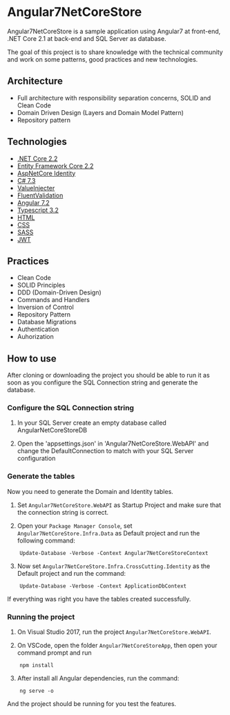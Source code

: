 # Angular7NetCoreStore

Angular7NetCoreStore is a sample application using Angular7 at front-end, .NET Core 2.1 at back-end and SQL Server as database.

The goal of this project is to share knowledge with the technical community and work on some patterns, good practices and new technologies. 

## Architecture

- Full architecture with responsibility separation concerns, SOLID and Clean Code
- Domain Driven Design (Layers and Domain Model Pattern)
- Repository pattern

## Technologies

* [.NET Core 2.2](https://dotnet.microsoft.com/download)
* [Entity Framework Core 2.2](https://docs.microsoft.com/en-us/ef/core)
* [AspNetCore Identity](https://docs.microsoft.com/en-us/aspnet/core/security/authentication/identity?view=aspnetcore-2.2&tabs=visual-studio)
* [C# 7.3](https://docs.microsoft.com/en-us/dotnet/csharp)
* [ValueInjecter](https://github.com/omuleanu/ValueInjecter)
* [FluentValidation](https://fluentvalidation.net/)
* [Angular 7.2](https://angular.io/docs)
* [Typescript 3.2](https://www.typescriptlang.org/docs/home.html)
* [HTML](https://www.w3schools.com/html)
* [CSS](https://www.w3schools.com/css)
* [SASS](https://sass-lang.com)
* [JWT](https://jwt.io)

## Practices

* Clean Code
* SOLID Principles
* DDD (Domain-Driven Design)
* Commands and Handlers
* Inversion of Control
* Repository Pattern
* Database Migrations
* Authentication
* Auhorization

## How to use

After cloning or downloading the project you should be able to run it as soon as you configure the SQL Connection string and generate the database.

### Configure the SQL Connection string

1. In your SQL Server create an empty database called AngularNetCoreStoreDB

2. Open the 'appsettings.json' in 'Angular7NetCoreStore.WebAPI' and change the DefaultConnection to match with your SQL Server configuration

### Generate the tables

Now you need to generate the Domain and Identity tables.

1. Set `Angular7NetCoreStore.WebAPI` as Startup Project and make sure that the connection string is correct.

2. Open your `Package Manager Console`, set `Angular7NetCoreStore.Infra.Data` as Default project and run the following command:
```
    Update-Database -Verbose -Context Angular7NetCoreStoreContext
```

3. Now set `Angular7NetCoreStore.Infra.CrossCutting.Identity` as the Default project and run the command:
```
    Update-Database -Verbose -Context ApplicationDbContext
```

If everything was right you have the tables created successfully.

### Running the project

1. On Visual Studio 2017, run the project `Angular7NetCoreStore.WebAPI`.

2. On VSCode, open the folder `Angular7NetCoreStoreApp`, then open your command prompt and run 
```
    npm install
```

3. After install all Angular dependencies, run the command: 
```
    ng serve -o
``` 

And the project should be running for you test the features.

